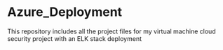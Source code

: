 # Azure_Deployment
This repository includes all the project files for my virtual machine cloud security project with an ELK stack deployment
